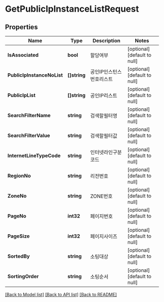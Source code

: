 # GetPublicIpInstanceListRequest

## Properties
Name | Type | Description | Notes
------------ | ------------- | ------------- | -------------
**IsAssociated** | **bool** | 할당여부 | [optional] [default to null]
**PublicIpInstanceNoList** | **[]string** | 공인IP인스턴스번호리스트 | [optional] [default to null]
**PublicIpList** | **[]string** | 공인IP리스트 | [optional] [default to null]
**SearchFilterName** | **string** | 검색할필터명 | [optional] [default to null]
**SearchFilterValue** | **string** | 검색할필터값 | [optional] [default to null]
**InternetLineTypeCode** | **string** | 인터넷라인구분코드 | [optional] [default to null]
**RegionNo** | **string** | 리전번호 | [optional] [default to null]
**ZoneNo** | **string** | ZONE번호 | [optional] [default to null]
**PageNo** | **int32** | 페이지번호 | [optional] [default to null]
**PageSize** | **int32** | 페이지사이즈 | [optional] [default to null]
**SortedBy** | **string** | 소팅대상 | [optional] [default to null]
**SortingOrder** | **string** | 소팅순서 | [optional] [default to null]

[[Back to Model list]](../README.md#documentation-for-models) [[Back to API list]](../README.md#documentation-for-api-endpoints) [[Back to README]](../README.md)


